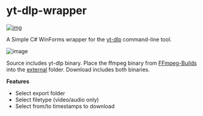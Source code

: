 # yt-dlp-wrapper
[![img](https://img.shields.io/badge/Windows%20x64-0078D6?style=for-the-badge&logo=windows&logoColor=white)](https://github.com/JuulH/yt-dlp-wrapper/releases/download/v1.0.0/yt-dlp-wrapper.zip)

A Simple C# WinForms wrapper for the [yt-dlp](https://github.com/yt-dlp/yt-dlp) command-line tool.  

![image](https://user-images.githubusercontent.com/31242537/226113977-80381cbb-ab4c-4f31-a400-6ecf62c51eb0.png)

Source includes yt-dlp binary. Place the ffmpeg binary from [FFmpeg-Builds](https://github.com/yt-dlp/FFmpeg-Builds/releases/) into the [external](yt-dlp-wrapper/external/) folder. Download includes both binaries.

**Features**
- Select export folder
- Select filetype (video/audio only)
- Select from/to timestamps to download
